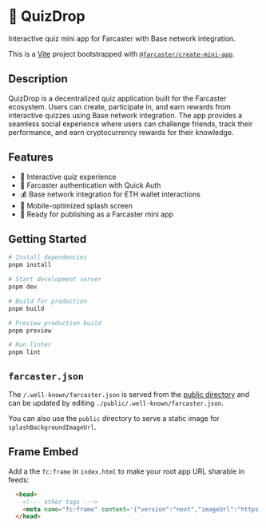 # 🎯 QuizDrop

Interactive quiz mini app for Farcaster with Base network integration.

This is a [Vite](https://vitejs.dev) project bootstrapped with [`@farcaster/create-mini-app`](https://github.com/farcasterxyz/frames/tree/main/packages/create-mini-app).

## Description

QuizDrop is a decentralized quiz application built for the Farcaster ecosystem. Users can create, participate in, and earn rewards from interactive quizzes using Base network integration. The app provides a seamless social experience where users can challenge friends, track their performance, and earn cryptocurrency rewards for their knowledge.

## Features

- 🎯 Interactive quiz experience
- 🔐 Farcaster authentication with Quick Auth
- 💰 Base network integration for ETH wallet interactions
- 📱 Mobile-optimized splash screen
- 🚀 Ready for publishing as a Farcaster mini app

## Getting Started

```bash
# Install dependencies
pnpm install

# Start development server
pnpm dev

# Build for production
pnpm build

# Preview production build
pnpm preview

# Run linter
pnpm lint
```

## `farcaster.json`

The `/.well-known/farcaster.json` is served from the [public
directory](https://vite.dev/guide/assets) and can be updated by editing
`./public/.well-known/farcaster.json`.

You can also use the `public` directory to serve a static image for `splashBackgroundImageUrl`.

## Frame Embed

Add a the `fc:frame` in `index.html` to make your root app URL sharable in feeds:

```html
  <head>
    <!--- other tags --->
    <meta name="fc:frame" content='{"version":"next","imageUrl":"https://placehold.co/900x600.png?text=Frame%20Image","button":{"title":"Open","action":{"type":"launch_frame","name":"App Name","url":"https://app.com"}}}' /> 
  </head>
```
